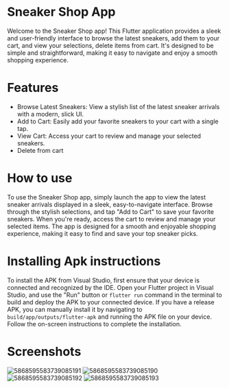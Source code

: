 # Sneaker Shop App
Welcome to the Sneaker Shop app! This Flutter application provides a sleek and user-friendly interface to browse the latest sneakers, add them to your cart, and view your selections, delete items from cart. 
It's designed to be simple and straightforward, making it easy to navigate and enjoy a smooth shopping experience.

# Features
- Browse Latest Sneakers: View a stylish list of the latest sneaker arrivals with a modern, slick UI.
- Add to Cart: Easily add your favorite sneakers to your cart with a single tap.
- View Cart: Access your cart to review and manage your selected sneakers.
- Delete from cart

# How to use
To use the Sneaker Shop app, simply launch the app to view the latest sneaker arrivals displayed in a sleek, easy-to-navigate interface. Browse through the stylish selections, and tap "Add to Cart" to save your favorite sneakers. When you're ready, access the cart to review and manage your selected items. The app is designed for a smooth and enjoyable shopping experience, making it easy to find and save your top sneaker picks.

# Installing Apk instructions
To install the APK from Visual Studio, first ensure that your device is connected and recognized by the IDE. Open your Flutter project in Visual Studio, and use the "Run" button or `flutter run` command in the terminal to build and deploy the APK to your connected device. If you have a release APK, you can manually install it by navigating to `build/app/outputs/flutter-apk` and running the APK file on your device. Follow the on-screen instructions to complete the installation.

# Screenshots
![5868595583739085191](https://github.com/user-attachments/assets/6f85b8e1-779a-43b6-99b6-e8ce3c6c2f55)
![5868595583739085190](https://github.com/user-attachments/assets/51960fb3-c82a-49c5-8f47-624144bc9e00)
![5868595583739085192](https://github.com/user-attachments/assets/461c8cf8-ac1b-4820-bb3c-901c56812ed2)
![5868595583739085193](https://github.com/user-attachments/assets/2ceb2ff8-b48c-474c-acbb-a74d0bde34ab)

